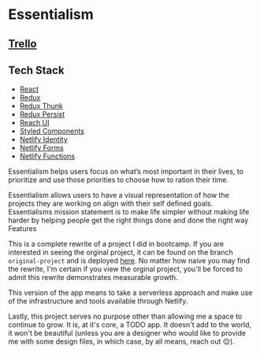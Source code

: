 # Essentialism

## [Trello](https://trello.com/b/Xk5lWB7O/essentialism)

## Tech Stack

- [React](https://reactjs.org/)
- [Redux](https://redux.js.org/)
- [Redux Thunk](https://github.com/reduxjs/redux-thunk)
- [Redux Persist](https://www.npmjs.com/package/redux-persist)
- [Reach UI](https://reach.tech/)
- [Styled Components](https://styled-components.com/)
- [Netlify Identity](https://docs.netlify.com/visitor-access/identity/)
- [Netlify Forms](https://docs.netlify.com/forms/setup/)
- [Netlify Functions](https://docs.netlify.com/functions/overview/)

Essentialism helps users focus on what’s most important in their lives, to prioritize and use those priorities to choose how to ration their time.

Essentialism allows users to have a visual representation of how the projects they are working on align with their self defined goals.
Essentialisms mission statement is to make life simpler without making life harder by helping people get the right things done and done the right way
Features

This is a complete rewrite of a project I did in bootcamp. If you are interested in seeing the orginal project, it can be found on the branch `original-project` and is deployed [here](https://original-project--romantic-kilby-330ce7.netlify.app/). No matter how naive you may find the rewrite, I'm certain if you view the orginal project, you'll be forced to admit this rewrite demonstrates measurable growth.

This version of the app means to take a serverless approach and make use of the infrastructure and tools available through Netlify.

Lastly, this project serves no purpose other than allowing me a space to continue to grow. It is, at it's core, a TODO app. It doesn't add to the world, it won't be beautiful (unless you are a designer who would like to provide me with some design files, in which case, by all means, reach out 😌).
